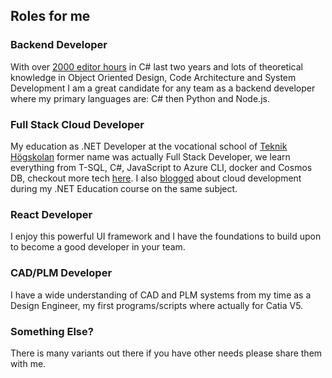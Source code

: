 ## Roles for me

### Backend Developer

With over [2000 editor hours](/stats) in C# last two years and lots of theoretical knowledge in Object Oriented Design, Code Architecture and System Development I am a great candidate for any team as a backend developer where my primary languages are: C# then Python and Node.js.

### Full Stack Cloud Developer

My education as .NET Developer at the vocational school of [Teknik Högskolan](https://teknikhogskolan.se/utbildningar/net-utvecklare/) former name was actually Full Stack Developer, we learn everything from T-SQL, C#, JavaScript to Azure CLI, docker and Cosmos DB, checkout more tech [here](/tech). I also [blogged](https://robinaxelsson.github.io/) about cloud development during my .NET Education course on the same subject.

### React Developer

I enjoy this powerful UI framework and I have the foundations to build upon to become a good developer in your team.

### CAD/PLM Developer

I have a wide understanding of CAD and PLM systems from my time as a Design Engineer, my first programs/scripts where actually for Catia V5.

### Something Else?

There is many variants out there if you have other needs please share them with me.

